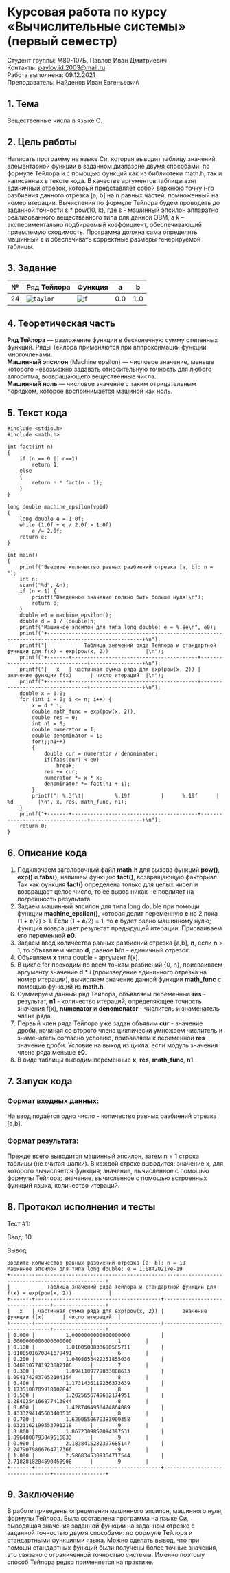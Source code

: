 # Курсовая работа по курсу «Вычислительные системы» (первый семестр)

Студент группы: M80-107Б, Павлов Иван Дмитриевич\
Контакты: pavlov.id.2003@mail.ru\
Работа выполнена: 09.12.2021\
Преподаватель: Найденов Иван Евгеньевич\

## 1. Тема

Вещественные числа в языке C.

## 2. Цель работы

Написать программу на языке Си, которая выводит таблицу значений элементарной функции в заданном диапазоне двумя способами: по формуле Тейлора и с помощью функций как из библиотеки math.h, так и написанных в тексте кода. В качестве аргументов таблицы взят единичный отрезок, который представляет собой верхнюю точку i-го разбиения данного отрезка [a, b] на n равных частей, помноженный на номер итерации. Вычисления по формуле Тейлора будем проводить до заданной точности ε * pow(10, k), где ε - машинный эпсилон аппаратно реализованного вещественного типа для данной ЭВМ, а k – экспериментально подбираемый коэффициент, обеспечивающий приемлемую сходимость. Программа должна сама определять машинный ε и обеспечивать корректные размеры генерируемой таблицы.

## 3. Задание

| №  | Ряд Тейлора | Функция | a | b |
| -- | ----------- | ------- | - | - |
| 24 | <code>![taylor](/taylor.png)</code>| <code>![f](/f.png)</code> | 0.0 | 1.0 | 

## 4. Теоретическая часть

**Ряд Тейлора** — разложение функции в бесконечную сумму степенных функций. Ряды Тейлора применяются при аппроксимации функции многочленами.\
**Машинный эпсилон** (Machine epsilon) — числовое значение, меньше которого невозможно задавать относительную точность для любого алгоритма, возвращающего вещественные числа.\
**Машинный ноль** — числовое значение с таким отрицательным порядком, которое воспринимается машиной как ноль.

## 5. Текст кода

```
#include <stdio.h>
#include <math.h>

int fact(int n)
{
    if (n == 0 || n==1)
        return 1;
    else
    {
        return n * fact(n - 1);
    }
}

long double machine_epsilon(void)
{
	long double e = 1.0f;
	while (1.0f + e / 2.0f > 1.0f)
		e /= 2.0f;
	return e;
}

int main()
{
	printf("Введите количество равных разбиений отрезка [a, b]: n = ");
	int n;
	scanf("%d", &n);
	if (n < 1) {
		printf("Введенное значение должно быть больше нуля!\n");
		return 0;
	}
	double e0 = machine_epsilon();
	double d = 1 / (double)n;
	printf("Машинное эпсилон для типа long double: e = %.8e\n", e0);
	printf("+-----------------------------------------------------------------------------------------------------+\n");
	printf("|            Таблица значений ряда Тейлора и стандартной функции для f(x) = exp(pow(x, 2))            |\n");
	printf("+-------+-----------------------------------------+---------------------------------+-----------------+\n");
	printf("|   x   | частичная сумма ряда для exp(pow(x, 2)) |      значение функции f(x)      | число итераций  |\n");
	printf("+-------+-----------------------------------------+---------------------------------+-----------------+\n");
	double x = 0.0;
	for (int i = 0; i <= n; i++) {
		x = d * i;
		double math_func = exp(pow(x, 2));
		double res = 0;
		int n1 = 0;
		double numerator = 1;
		double denominator = 1;
		for(;;n1++)
		{
			double cur = numerator / denominator;
			if(fabs(cur) < e0)
				break;
			res += cur;
			numerator *= x * x;
			denominator *= fact(n1 + 1);
		}
		printf("| %.3f\t|          %.19f          |      %.19f      |        %d        |\n", x, res, math_func, n1);
	}
	printf("+-------+-----------------------------------------+---------------------------------+-----------------+\n");
	return 0;
}
```

## 6. Описание кода

1) Подключаем заголовочный файл **math.h** для вызова функций **pow()**, **exp()** и **fabs()**, напишем функцию **fact()**, возвращающую факториал. Так как функция **fact()** определена только для целых чисел и возвращает целое число, то ее вызов никак не повлияет на погрешность результата.
2) Задаем машинный эпсилон для типа long double при помощи функции **machine_epsilon()**, которая делит переменную **e** на 2 пока (1 + **e**/2) > 1. Если (1 + **e**/2) = 1, то **e** будет равно машинному нулю; функция возвращает результат предыдущей итерации. Присваиваем его переменной **e0**.
3) Задаем ввод количества равных разбиений отрезка [a,b], **n**, если **n** > 1, то объявляем число **d**, равное **b**/**n** - единичный отрезок.
4) Объявляем **x** типа double - аргумент f(x).
5) В цикле for проходим по всем точкам разбиений {0, n}, присваиваем аргументу значение **d** * i (произведение единичного отрезка на номер итерации), вычисляем значение данной функции **math_func** с помощью функций из **math.h**.
6) Суммируем данный ряд Тейлора, объявляем переменные **res** - результат, **n1** - количество итераций, определяющее точность значения f(x), **numenator** и **denomenator** - числитель и знаменатель члена ряда.
7) Первый член ряда Тейлора уже задан объявим **cur** - значение дроби, начиная со второго члена циклически умножаем числитель и знаменатель согласно условию, прибавляем к переменной **res** значение дроби. Условие на выход из цикла: если модуль значения члена ряда меньше **e0**.
8) В виде таблицы выводим переменные **x**, **res**, **math_func**, **n1**.

## 7. Запуск кода

### Формат входных данных:

На ввод подаётся одно число - количество равных разбиений отрезка [a,b].

### Формат результата:

Прежде всего выводится машинный эпсилон, затем n + 1 строка таблицы (не считая шапки). В каждой строке выводится: значение x, для которого вычисляется функция; значение, вычисленное с помощью формулы Тейлора; значение, вычисленное с помощью встроенных функций языка, количество итераций.

## 8. Протокол исполнения и тесты

Тест #1:

Ввод: 10

Вывод:

```
Введите количество равных разбиений отрезка [a, b]: n = 10
Машинное эпсилон для типа long double: e = 1.08420217e-19
+-----------------------------------------------------------------------------------------------------+
|            Таблица значений ряда Тейлора и стандартной функции для f(x) = exp(pow(x, 2))            |
+-------+-----------------------------------------+---------------------------------+-----------------+
|   x   | частичная сумма ряда для exp(pow(x, 2)) |      значение функции f(x)      | число итераций  |
+-------+-----------------------------------------+---------------------------------+-----------------+
| 0.000	|          1.0000000000000000000          |      1.0000000000000000000      |        1        |
| 0.100	|          1.0100500833680585711          |      1.0100501670841679491      |        6        |
| 0.200	|          1.0408053422251855036          |      1.0408107741923882106      |        7        |
| 0.300	|          1.0941109779833808613          |      1.0941742837052104154      |        8        |
| 0.400	|          1.1731436119236373639          |      1.1735108709918102843      |        8        |
| 0.500	|          1.2825656749682174951          |      1.2840254166877413944      |        8        |
| 0.600	|          1.4287464950474864089          |      1.4333294145603403535      |        8        |
| 0.700	|          1.6200550679383909358          |      1.6323162199553791218      |        9        |
| 0.800	|          1.8672309852094397531          |      1.8964808793049516833      |        9        |
| 0.900	|          2.1838415282397685147          |      2.2479079866764717366      |        9        |
| 1.000	|          2.5868345309364717544          |      2.7182818284590450908      |        9        |
+-------+-----------------------------------------+---------------------------------+-----------------+
```

## 9. Заключение

В работе приведены определения машинного эпсилон, машинного нуля, формулы Тейлора. Была составлена программа на языке Си, выводящая значения заданной функции на заданном отрезке с заданной точностью двумя способами: по формуле Тейлора и стандартными функциями языка. Можно сделать вывод, что при помощи стандартных функций были получены более точные значения, это связано с ограниченной точностью системы. Именно поэтому способ Тейлора редко применяется на практике. 
